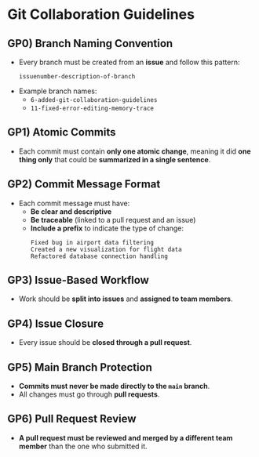 # Git Collaboration Guidelines

## GP0) Branch Naming Convention  
- Every branch must be created from an **issue** and follow this pattern:  
  ```
  issuenumber-description-of-branch
  ```
- Example branch names:
  - `6-added-git-collaboration-guidelines`
  - `11-fixed-error-editing-memory-trace`

## GP1) Atomic Commits  
- Each commit must contain **only one atomic change**, meaning it did **one thing only** that could be **summarized in a single sentence**.

## GP2) Commit Message Format  
- Each commit message must have:
  - **Be clear and descriptive**
  - **Be traceable** (linked to a pull request and an issue)
  - **Include a prefix** to indicate the type of change:
    ```
    Fixed bug in airport data filtering
    Created a new visualization for flight data
    Refactored database connection handling
    ```

## GP3) Issue-Based Workflow  
- Work should be **split into issues** and **assigned to team members**.

## GP4) Issue Closure  
- Every issue should be **closed through a pull request**.

## GP5) Main Branch Protection  
- **Commits must never be made directly to the `main` branch**.  
- All changes must go through **pull requests**.

## GP6) Pull Request Review  
- **A pull request must be reviewed and merged by a different team member** than the one who submitted it.
